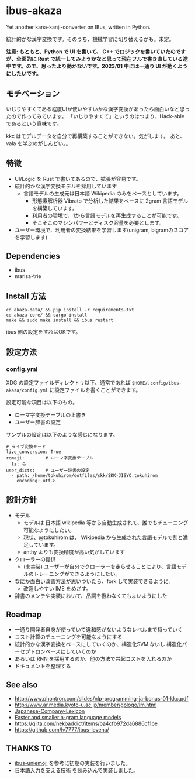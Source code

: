 # ibus-akaza

Yet another kana-kanji-converter on IBus, written in Python.

統計的かな漢字変換です。そのうち、機械学習に切り替えるかも。未定。

**注意: もともと、Python で UI を書いて、 C++ でロジックを書いていたのですが、全面的に Rust で統一してみようかなと思って現在フルで書き直している途中です。ので、思ったより動かないです。2023/01 中には一通り UI が動くようにしたいです。**

## モチベーション

いじりやすくてある程度UIが使いやすいかな漢字変換があったら面白いなと思ったので作ってみています。
「いじりやすくて」というのはつまり、Hack-able であるという意味です。

kkc はモデルデータを自分で再構築することができない。気がします。
あと、vala を学ぶのがしんどい。。

## 特徴

 * UI/Logic を Rust で書いてあるので、拡張が容易です。
 * 統計的かな漢字変換モデルを採用しています
   * 言語モデルの生成元は日本語 Wikipedia のみをベースとしています。
     * 形態素解析器 Vibrato で分析した結果をベースに 2gram 言語モデルを構築しています。
     * 利用者の環境で、1から言語モデルを再生成することが可能です。
     * そこそこのマシンパワーとディスク容量を必要とします。
 * ユーザー環境で、利用者の変換結果を学習します(unigram, bigramのスコアを学習します)

## Dependencies

 * ibus
 * marisa-trie

## Install 方法

    cd akaza-data/ && pip install -r requirements.txt
    cd akaza-core/ && cargo install
    make && sudo make install && ibus restart

ibus 側の設定をすればOKです。

## 設定方法

### config.yml

XDG の設定ファイルディレクトリ以下、通常であれば `$HOME/.config/ibus-akaza/config.yml` に設定ファイルを書くことができます。

設定可能な項目は以下のもの。

 * ローマ字変換テーブルの上書き
 * ユーザー辞書の設定

サンプルの設定は以下のような感じになります。

    # ライブ変換モード
    live_conversion: True
    romaji:        # ローマ字変換テーブル
      la: ら
    user_dicts:    # ユーザー辞書の設定
      - path: /home/tokuhirom/dotfiles/skk/SKK-JISYO.tokuhirom
        encoding: utf-8

## 設計方針

 * モデル
   * モデルは 日本語 wikipedia 等から自動生成されて、誰でもチューニング可能なようにしたい。
   * 現状、@tokuhirom は、 Wikipedia から生成された言語モデルで割と満足しています。
   * anthy よりも変換精度が高い気がしています
 * クローラーの提供
   * (未実装) ユーザーが自分でクローラーを走らせることにより、言語モデルのトレーニングができるようにしたい。
 * なにか面白い改善方法が思いついたら、fork して実装できるように。
   * 改造しやすい IME をめざす。
 * 辞書のメンテや実装において、品詞を扱わなくてもよいようにした

## Roadmap

 * 一通り開発者自身が使っていて違和感がないようなレベルまで持っていく
 * コスト計算のチューニングを可能なようにする
  * 統計的かな漢字変換をベースにしていくのか、構造化SVM ないし 構造化パーセプトロンベースにしていくのか
  * あるいは RNN を採用するのか、他の方法で共起コストを入れるのか
 * ドキュメントを整理する

## See also

 * http://www.phontron.com/slides/nlp-programming-ja-bonus-01-kkc.pdf
 * http://www.ar.media.kyoto-u.ac.jp/member/gologo/lm.html
 * [Japanese-Company-Lexicon](https://github.com/chakki-works/Japanese-Company-Lexicon)
 * [Faster and smaller n-gram language models](https://www.aclweb.org/anthology/P11-1027.pdf)
 * https://qiita.com/nekoaddict/items/ba4cfb972da6886cf1be
 * https://github.com/lv7777/ibus-levena/

## THANKS TO

* [ibus-uniemoji](https://github.com/salty-horse/ibus-uniemoji) を参考に初期の実装を行いました。
* [日本語入力を支える技術](https://gihyo.jp/book/2012/978-4-7741-4993-6) を読み込んで実装しました。
